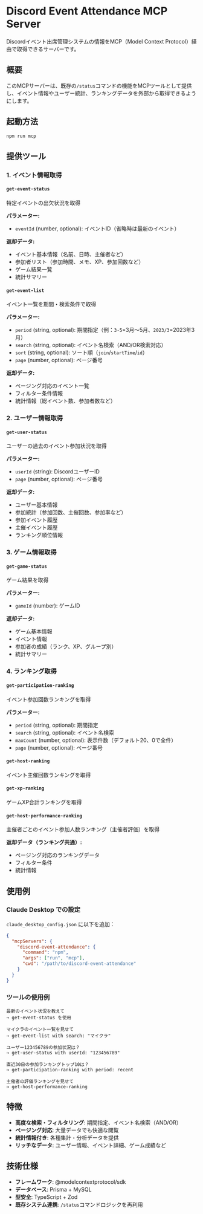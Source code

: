 # Discord Event Attendance MCP Server

Discordイベント出席管理システムの情報をMCP（Model Context Protocol）経由で取得できるサーバーです。

## 概要

このMCPサーバーは、既存の`/status`コマンドの機能をMCPツールとして提供し、イベント情報やユーザー統計、ランキングデータを外部から取得できるようにします。

## 起動方法

```bash
npm run mcp
```

## 提供ツール

### 1. イベント情報取得

#### `get-event-status`

特定イベントの出欠状況を取得

**パラメーター:**

- `eventId` (number, optional): イベントID（省略時は最新のイベント）

**返却データ:**

- イベント基本情報（名前、日時、主催者など）
- 参加者リスト（参加時間、メモ、XP、参加回数など）
- ゲーム結果一覧
- 統計サマリー

#### `get-event-list`

イベント一覧を期間・検索条件で取得

**パラメーター:**

- `period` (string, optional): 期間指定（例：`3-5`=3月〜5月、`2023/3`=2023年3月）
- `search` (string, optional): イベント名検索（AND/OR検索対応）
- `sort` (string, optional): ソート順（`join`/`startTime`/`id`）
- `page` (number, optional): ページ番号

**返却データ:**

- ページング対応のイベント一覧
- フィルター条件情報
- 統計情報（総イベント数、参加者数など）

### 2. ユーザー情報取得

#### `get-user-status`

ユーザーの過去のイベント参加状況を取得

**パラメーター:**

- `userId` (string): DiscordユーザーID
- `page` (number, optional): ページ番号

**返却データ:**

- ユーザー基本情報
- 参加統計（参加回数、主催回数、参加率など）
- 参加イベント履歴
- 主催イベント履歴
- ランキング順位情報

### 3. ゲーム情報取得

#### `get-game-status`

ゲーム結果を取得

**パラメーター:**

- `gameId` (number): ゲームID

**返却データ:**

- ゲーム基本情報
- イベント情報
- 参加者の成績（ランク、XP、グループ別）
- 統計サマリー

### 4. ランキング取得

#### `get-participation-ranking`

イベント参加回数ランキングを取得

**パラメーター:**

- `period` (string, optional): 期間指定
- `search` (string, optional): イベント名検索
- `maxCount` (number, optional): 表示件数（デフォルト20、0で全件）
- `page` (number, optional): ページ番号

#### `get-host-ranking`

イベント主催回数ランキングを取得

#### `get-xp-ranking`

ゲームXP合計ランキングを取得

#### `get-host-performance-ranking`

主催者ごとのイベント参加人数ランキング（主催者評価）を取得

**返却データ（ランキング共通）:**

- ページング対応のランキングデータ
- フィルター条件
- 統計情報

## 使用例

### Claude Desktop での設定

`claude_desktop_config.json` に以下を追加：

```json
{
  "mcpServers": {
    "discord-event-attendance": {
      "command": "npm",
      "args": ["run", "mcp"],
      "cwd": "/path/to/discord-event-attendance"
    }
  }
}
```

### ツールの使用例

```
最新のイベント状況を教えて
→ get-event-status を使用

マイクラのイベント一覧を見せて
→ get-event-list with search: "マイクラ"

ユーザー123456789の参加状況は？
→ get-user-status with userId: "123456789"

直近30日の参加ランキングトップ10は？
→ get-participation-ranking with period: recent

主催者の評価ランキングを見せて
→ get-host-performance-ranking
```

## 特徴

- **高度な検索・フィルタリング**: 期間指定、イベント名検索（AND/OR）
- **ページング対応**: 大量データでも快適な閲覧
- **統計情報付き**: 各種集計・分析データを提供
- **リッチなデータ**: ユーザー情報、イベント詳細、ゲーム成績など

## 技術仕様

- **フレームワーク**: @modelcontextprotocol/sdk
- **データベース**: Prisma + MySQL
- **型安全**: TypeScript + Zod
- **既存システム連携**: `/status`コマンドロジックを再利用
